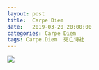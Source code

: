 ```yaml
---
layout: post
title:  Carpe Diem
date:   2019-03-20 20:00:00
categories: Carpe Diem
tags: Carpe.Diem  死亡诗社
---
```


![](https://ws1.sinaimg.cn/large/6a362e2dgy1g19il7oubpj20gk674aue.jpg)
